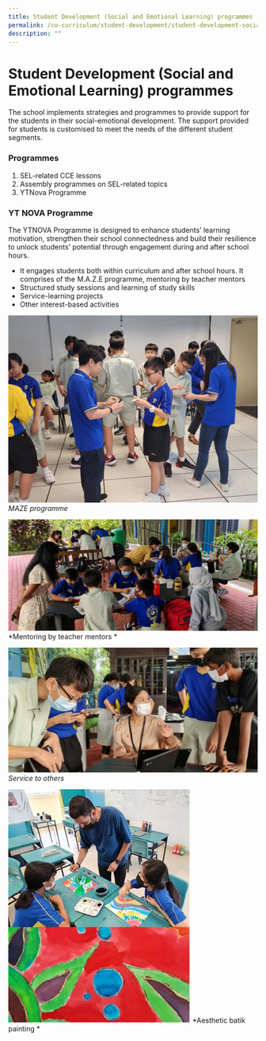 ```yaml
---
title: Student Development (Social and Emotional Learning) programmes
permalink: /co-curriculum/student-development/student-development-social-and-emotional-learning-programmes/
description: ""
---
```

# **Student Development (Social and Emotional Learning) programmes**


The school implements strategies and programmes to provide support for the students in their social-emotional development. The support provided for students is customised to meet the needs of the different student segments.

### **Programmes**
1. SEL-related CCE lessons
2. Assembly programmes on SEL-related topics
3. YTNova Programme 

### **YT NOVA Programme**
The YTNOVA Programme is designed to enhance students’ learning motivation, strengthen their school connectedness and build their resilience to unlock students’ potential through engagement during and after school hours.

* It engages students both within curriculum and after school hours. It comprises of the M.A.Z.E programme, mentoring by teacher mentors
* Structured study sessions and learning of study skills
* Service-learning projects
* Other interest-based activities

![](/images/maze%20programme.jpg)
*MAZE programme* 

![](/images/mentoring.png)
*Mentoring by teacher mentors *

![](/images/service%20to%20others.jpg)
*Service to others*

![](/images/aesthetic%20batik%20painting.jpg)
*Aesthetic batik painting *